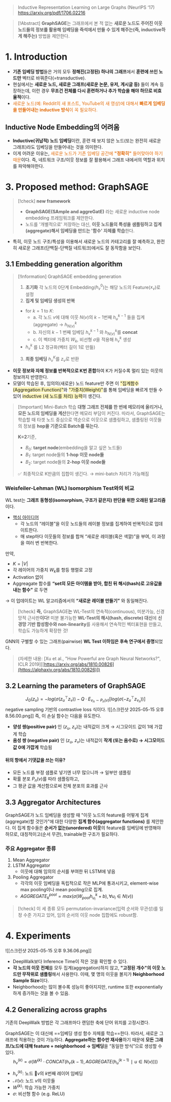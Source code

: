 > Inductive Representation Learning on Large Graphs (NeurIPS ‘17) <br>
> https://arxiv.org/pdf/1706.02216

> [!Abstract] 
> **GraphSAGE**는 그래프에서 본 적 없는 **새로운 노드도 주어진 이웃 노드들의 정보를 활용해 임베딩을 즉석에서 만들 수 있게 해주는(즉, inductive하게 해주는)** 방법을 제안한다. 

# 1. Introduction
- **기존 임베딩 방법**들은 거의 모두 **정해진(고정된) 하나의 그래프**에서 **훈련에 쓰인 노드만** 벡터로 바꿔준다(=transductive).
- 현실에서는 **새로운 노드, 새로운 그래프(새로운 논문, 유저, 게시글 등)** 들이 계속 등장하는데, 이런 경우 **무조건 전체를 다시 훈련하거나 추가 학습을 해야 하므로 비효율적**이다. 
- <font color="#e36c09">새로운 노드(예: Reddit의 새 포스트, YouTube의 새 영상)에 대해서 <b>빠르게 임베딩을 만들어내는 inductive 방식</b>이 꼭 필요하다.</font>

## Inductive Node Embedding의 어려움
- **Inductive(귀납적) 노드 임베딩**이란, 훈련 때 보지 않은 노드(또는 완전히 새로운 그래프)라도 임베딩을 만들어내는 것을 의미한다. 
- 이게 어려운 이유는, <font color="#e36c09">새로운 노드가 기존 임베딩 공간에 <b>"정확히"</b> 들어맞아야 하기 때문</font>이다. 즉, 네트워크 구조/이웃 정보를 잘 활용해서 그래프 내에서의 역할과 위치를 파악해야한다. 

# 3. Proposed method: GraphSAGE
> [!check] **new framework**
> - **GraphSAGE(SAmple and aggreGatE)** 라는 새로운 inductive node embedding 프레임워크를 제안한다. 
> - 노드를 '개별적으로' 저장하는 대신, **이웃 노드들의 특성을 샘플링하고 집계(aggregate)해서 임베딩을 만드는 '함수' 자체를 학습**한다. 

- 특히, 이웃 노드 구조/특성을 이용해서 새로운 노드의 카테고리를 잘 예측하고, 완전히 새로운 그래프(단백질-단백질 네트워크)에서도 잘 동작함을 보인다. 

## 3.1 Embedding generation algorithm 
> [!Information] GraphSAGE embedding generation
> 1. **초기화**
> 	각 노드의 0단계 Embedding($h^0_v$)는 해당 노드의 Feature($x_v$)로 설정
> 2. **집계 및 임베딩 생성의 반복**
> 	- for $k=1$ to $K$:
> 		- a. 각 노드 $v$에 대해 이웃 $N(v)$의 $k-1$번째 $h^{k-1}_u$ 들을 집계(aggregate) →  $h^k_{N(v)}$   
> 		- b. 자신의 $k-1$ 번째 임베딩 $h^{k-1}_v$ 와 $h^k_{N(v)}$를 **concat**  
> 		- c. 이 벡터에 가중치 $W_k$, 비선형 $\sigma$을 적용해 $h^k_v$ 생성
> 	- $h^k_v$ 를 L2 정규화(벡터 길이 1로 만듦)
> 3. **최종 임베딩**
> 	$h^K_v$를 $z_v$로 반환

- **이웃 정보와 자체 정보를 반복적으로 K번 혼합**하여 K가 커질수록 멀리 있는 이웃의 정보까지 반영한다. 
- 모델이 학습된 후, 임의의(새로운) 노드 feature만 주면 이 <span style="background:rgba(255, 238, 131, 0.55)">"집계함수(Aggregation Function)"</span>와 <span style="background:rgba(255, 238, 131, 0.55)">"가중치(Weight)"</span>를 통해 임베딩을 빠르게 만들 수 있어 <span style="background:rgba(255, 238, 131, 0.55)">inductive (새 노드를 처리) 능력</span>이 생긴다. 


> [!important] Mini-Batch 학습
> **대형 그래프 전체를 한 번에 메모리에 올리거나, 모든 노드의 임베딩을 계산**한다면 메모리 부담이 커진다. 
> 따라서, GraphSAGE는 학습할 때 타겟 노드 중심으로 역순으로 이웃으로 샘플링하고, 샘플링된 이웃들의 정보를 **hop을 기준으로 Batch를 묶는다.** 
> 
> **K=2**기준,
> - $B_0$: **target node**(embedding을 알고 싶은 노드들)
> - $B_1$: target node들의 **1-hop 이웃 node들**
> - $B_2$: target node들의 **2-hop 이웃 node들** 
> 
> ✅ 최종적으로 K만큼의 집합이 생긴다. → mini-batch 처리가 가능해짐

### Weisfeiler-Lehman (WL) Isomorphism Test와의 비교
WL test는 **그래프 동형성(isomorphism, 구조가 같은지) 판단을 위한 오래된 알고리즘**이다. 
- <u>핵심 아이디어</u>
	- 각 노드의 “레이블”을 이웃 노드들의 레이블 정보를 집계하여 반복적으로 업데이트한다. 
	- 매 step마다 이웃들의 정보를 합쳐 “새로운 레이블(혹은 색깔)”을 부여, 이 과정을 여러 번 반복한다. 

만약, 
- $K=|V|$
- 각 레이어의 가중치 $W_k$를 항등 행렬로 고정
- Activation 없이
- Aggreagate 함수를 **“set의 모든 아이템을 받아, 합친 뒤 해시(hash)로 고유값을 내는 함수”** 로 두면

→ 이 업데이트는 WL 알고리즘에서의 **“새로운 레이블 만들기”** 와 동일해진다. 

> [!check] **즉,** GraphSAGE**는** WL-Test의 연속적(continuous), 미분가능, 신경망적 근사판**이다!**
> 미분 불가능한 **WL-Test의 해시(hash, discrete) 대신**에 **신경망 기반 합성함수와 non-linearity**를 사용해서 연속적인 벡터표현을 만들고, 학습도 가능하게 확장한 것!


GNN의 구별할 수 있는 그래프(pairwise) **WL Test 이하임은 후속 연구에서 증명**되었다. 
> (자세한 내용: [Xu et al., "How Powerful are Graph Neural Networks?", ICLR 2019][[https://arxiv.org/abs/1810.00826](https://alphaxiv.org/abs/1810.00826)])

## 3.2 Learning the parameters of GraphSAGE
$$
J_G​(z_u​)=−log(σ(z_u^⊤​z_v​))−Q⋅E_{{v_n​}∼{P_n​(v)}}​[log(σ(−z_u^⊤​z_{v_n}​​))]
$$
negative sampling 기반의 contrastive loss 식이다. 
![[스크린샷 2025-05-15 오후 8.56.00.png]]
즉, 이 손실 함수는 다음을 유도한다. 
- **양성 쌍(positive pair)** 인 ($z_u$, $z_v$)는 내적값이 크게 → 시그모이드 값이 1에 가깝게 학습
- **음성 쌍 (negative pair)** 인 ($z_u$, $z_v$)는 내적값이 **작게 (또는 음수로) → 시그모이드 값 0에 가깝게** 학습됨

#### 뒤의 항에서 기댓값을 쓰는 이유?
- 모든 노드를 부정 샘플로 넣기엔 너무 많으니까 → 일부만 샘플링
- 확률 분포 $P_n(v)$를 따라 샘플링하고,
- 그 평균 값을 계산함으로써 전체 분포의 효과를 근사

## 3.3 Aggregator Architectures
GraphSAGE가 노드 임베딩을 생성할 때 "이웃 노드의 feature를 어떻게 집계(aggregate)할 것인가"에 대한 다양한 **집계 함수(aggregator functions)** 를 제안한다. 이 집계 함수들은 **순서가 없는(unordered) 이웃**의 feature를 임베딩에 반영해야 하므로, 대칭적이고(순서 무관), trainable한 구조가 필요하다. 
### 주요 Aggregator 종류
1. Mean Aggregator
2. LSTM Aggregator 
	- 이웃에 대해 임의의 순서를 부여한 뒤 LSTM에 넣음
3. Pooling Aggregator 
	- 각각의 이웃 임베딩을 독립적으로 작은 MLP에 통과시키고, element-wise max pooling이나 mean pooling으로 집계. 
	- $AGGREGATE^{pool}_k = max({σ(W_{pool}h^k_{u_i} + b) , ∀u_i ∈ N(v)})$

> [!check] 
> 이 세 종류 모두 permutation-invariance(입력 순서와 무관성)를 일정 수준 가지고 있어, 임의 순서의 이웃 node 집합에도 robust함.

# 4. Experiments
![[스크린샷 2025-05-15 오후 9.36.06.png]]
- DeepWalk보다 Inference Time이 작은 것을 확인할 수 있다. 
- **각 노드의 이웃 전체**를 모두 집계(aggregation)하지 않고, **"고정된 개수"의 이웃 노드만 무작위로 샘플링**해서 사용한다. 이때, 몇 명의 이웃을 볼지가 **Neighborhood Sample Size**이다. 
- Neighborhood는 많이 볼수록 성능이 좋아지지만, runtime 또한 exponentially하게 증가하는 것을 볼 수 있음. 

## 4.2 Generalizing across graphs
기존의 DeepWalk 방법은
각 그래프마다 랜덤한 축에 단어 위치를 고정시켰다. 

GraphSAGE는 이 대신에 ==임베딩 생성 함수 자체를 학습==한다. 
따라서, 새로운 그래프에 적용하는 것이 가능하다. **Aggregate하는 함수만 재사용**하기 때문에 **모든 그래프/노드에 대해 feature + neighborhood → 임베딩**을 “동일한 방식”으로 생성할 수 있다. 
$$
h_v^{(k)}​=σ(W^{(k)}⋅CONCAT(h_v{(k−1)}​,AGGREGATE({h_u^{(k−1)}​∣u∈N(v)})))
$$
- $h_v^{(k)}$​: 노드 $v$의 $k$번째 레이어 임베딩
- $\mathcal{N}(v)$: 노드 $v$의 이웃들
- $W^{(k)}$: 학습 가능한 가중치
- $\sigma$: 비선형 함수 (e.g. ReLU)